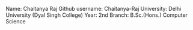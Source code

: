 Name: Chaitanya Raj
Github username: Chaitanya-Raj
University: Delhi University (Dyal Singh College)
Year: 2nd
Branch: B.Sc.(Hons.) Computer Science
